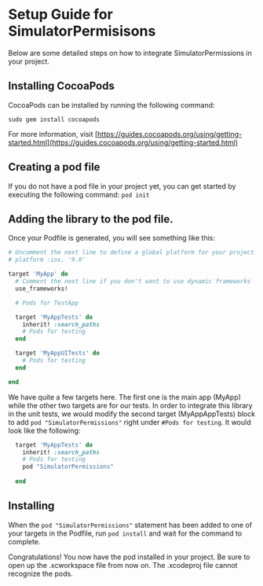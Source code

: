 # Setup Guide for SimulatorPermisisons

Below are some detailed steps on how to integrate SimulatorPermissions in your project.

## Installing CocoaPods
CocoaPods can be installed by running the following command:
```
sudo gem install cocoapods
```
For more information, visit [https://guides.cocoapods.org/using/getting-started.html](https://guides.cocoapods.org/using/getting-started.html)

## Creating a pod file
If you do not have a pod file in your project yet, you can get started by executing the following command:
```pod init```

## Adding the library to the pod file. 
Once your Podfile is generated, you will see something like this:

```ruby
# Uncomment the next line to define a global platform for your project
# platform :ios, '9.0'

target 'MyApp' do
  # Comment the next line if you don't want to use dynamic frameworks
  use_frameworks!

  # Pods for TestApp

  target 'MyAppTests' do
    inherit! :search_paths
    # Pods for testing
  end

  target 'MyAppUITests' do
    # Pods for testing
  end

end
```

We have quite a few targets here. The first one is the main app (MyApp) while the other two targets are for our tests. In order to integrate this library in the unit tests, we would modify the second target (MyAppAppTests) block to add `pod "SimulatorPermissions"`  right under `#Pods for testing`. It would look like the following:

```ruby
  target 'MyAppTests' do
    inherit! :search_paths
    # Pods for testing
    pod "SimulatorPermissions"
    
  end
  ```
## Installing
When the ```pod "SimulatorPermissions"``` statement has been added to one of your targets in the Podfile, run `pod install`  and wait for the command to complete. 

Congratulations! You now have the pod installed in your project. Be sure to open up the .xcworkspace file from now on. The .xcodeproj file cannot recognize the pods.
